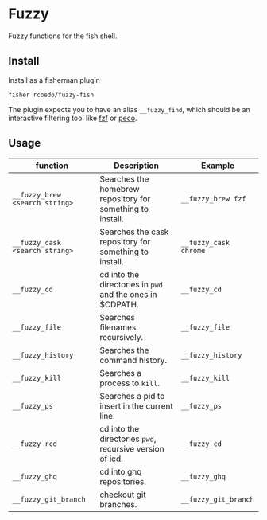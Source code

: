 # Fuzzy

Fuzzy functions for the fish shell.

## Install

Install as a fisherman plugin

```
fisher rcoedo/fuzzy-fish
```

The plugin expects you to have an alias `__fuzzy_find`, which should be an interactive filtering tool like [fzf](https://github.com/junegunn/fzf) or [peco](https://github.com/peco/peco).

## Usage

| function                       | Description                                                | Example                 |
| ------------------------------ | ---------------------------------------------------------- | ----------------------- |
| `__fuzzy_brew <search string>` | Searches the homebrew repository for something to install. | `__fuzzy_brew fzf`      |
| `__fuzzy_cask <search string>` | Searches the cask repository for something to install.     | `__fuzzy_cask chrome`   |
| `__fuzzy_cd`                   | cd into the directories in `pwd` and the ones in $CDPATH.  | `__fuzzy_cd`            |
| `__fuzzy_file`                 | Searches filenames recursively.                            | `__fuzzy_file`          |
| `__fuzzy_history`              | Searches the command history.                              | `__fuzzy_history`       |
| `__fuzzy_kill`                 | Searches a process to `kill`.                              | `__fuzzy_kill`          |
| `__fuzzy_ps`                   | Searches a pid to insert in the current line.              | `__fuzzy_ps`            |
| `__fuzzy_rcd`                  | cd into the directories `pwd`, recursive version of icd.   | `__fuzzy_cd`            |
| `__fuzzy_ghq`                  | cd into ghq repositories.                                  | `__fuzzy_ghq`           |
| `__fuzzy_git_branch`           | checkout git branches.                                     | `__fuzzy_git_branch`    |
